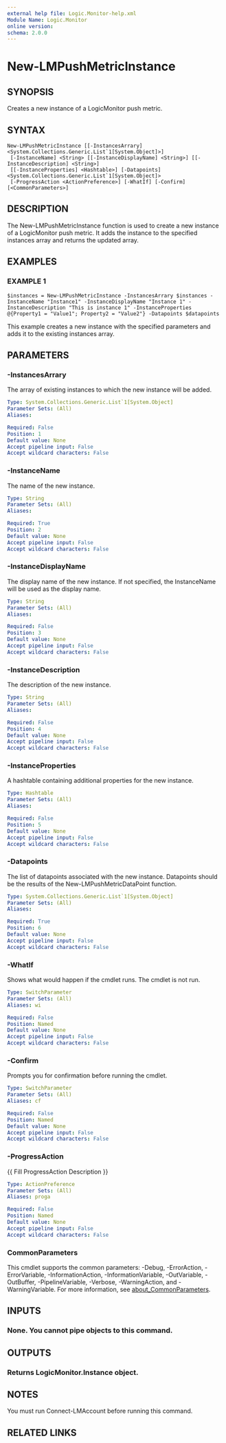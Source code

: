 ```yaml
---
external help file: Logic.Monitor-help.xml
Module Name: Logic.Monitor
online version:
schema: 2.0.0
---
```


# New-LMPushMetricInstance

## SYNOPSIS
Creates a new instance of a LogicMonitor push metric.

## SYNTAX

```
New-LMPushMetricInstance [[-InstancesArrary] <System.Collections.Generic.List`1[System.Object]>]
 [-InstanceName] <String> [[-InstanceDisplayName] <String>] [[-InstanceDescription] <String>]
 [[-InstanceProperties] <Hashtable>] [-Datapoints] <System.Collections.Generic.List`1[System.Object]>
 [-ProgressAction <ActionPreference>] [-WhatIf] [-Confirm] [<CommonParameters>]
```

## DESCRIPTION
The New-LMPushMetricInstance function is used to create a new instance of a LogicMonitor push metric.
It adds the instance to the specified instances array and returns the updated array.

## EXAMPLES

### EXAMPLE 1
```
$instances = New-LMPushMetricInstance -InstancesArrary $instances -InstanceName "Instance1" -InstanceDisplayName "Instance 1" -InstanceDescription "This is instance 1" -InstanceProperties @{Property1 = "Value1"; Property2 = "Value2"} -Datapoints $datapoints
```

This example creates a new instance with the specified parameters and adds it to the existing instances array.

## PARAMETERS

### -InstancesArrary
The array of existing instances to which the new instance will be added.

```yaml
Type: System.Collections.Generic.List`1[System.Object]
Parameter Sets: (All)
Aliases:

Required: False
Position: 1
Default value: None
Accept pipeline input: False
Accept wildcard characters: False
```

### -InstanceName
The name of the new instance.

```yaml
Type: String
Parameter Sets: (All)
Aliases:

Required: True
Position: 2
Default value: None
Accept pipeline input: False
Accept wildcard characters: False
```

### -InstanceDisplayName
The display name of the new instance.
If not specified, the InstanceName will be used as the display name.

```yaml
Type: String
Parameter Sets: (All)
Aliases:

Required: False
Position: 3
Default value: None
Accept pipeline input: False
Accept wildcard characters: False
```

### -InstanceDescription
The description of the new instance.

```yaml
Type: String
Parameter Sets: (All)
Aliases:

Required: False
Position: 4
Default value: None
Accept pipeline input: False
Accept wildcard characters: False
```

### -InstanceProperties
A hashtable containing additional properties for the new instance.

```yaml
Type: Hashtable
Parameter Sets: (All)
Aliases:

Required: False
Position: 5
Default value: None
Accept pipeline input: False
Accept wildcard characters: False
```

### -Datapoints
The list of datapoints associated with the new instance.
Datapoints should be the results of the New-LMPushMetricDataPoint function.

```yaml
Type: System.Collections.Generic.List`1[System.Object]
Parameter Sets: (All)
Aliases:

Required: True
Position: 6
Default value: None
Accept pipeline input: False
Accept wildcard characters: False
```

### -WhatIf
Shows what would happen if the cmdlet runs. The cmdlet is not run.

```yaml
Type: SwitchParameter
Parameter Sets: (All)
Aliases: wi

Required: False
Position: Named
Default value: None
Accept pipeline input: False
Accept wildcard characters: False
```

### -Confirm
Prompts you for confirmation before running the cmdlet.

```yaml
Type: SwitchParameter
Parameter Sets: (All)
Aliases: cf

Required: False
Position: Named
Default value: None
Accept pipeline input: False
Accept wildcard characters: False
```

### -ProgressAction
{{ Fill ProgressAction Description }}

```yaml
Type: ActionPreference
Parameter Sets: (All)
Aliases: proga

Required: False
Position: Named
Default value: None
Accept pipeline input: False
Accept wildcard characters: False
```

### CommonParameters
This cmdlet supports the common parameters: -Debug, -ErrorAction, -ErrorVariable, -InformationAction, -InformationVariable, -OutVariable, -OutBuffer, -PipelineVariable, -Verbose, -WarningAction, and -WarningVariable. For more information, see [about_CommonParameters](http://go.microsoft.com/fwlink/?LinkID=113216).

## INPUTS

### None. You cannot pipe objects to this command.
## OUTPUTS

### Returns LogicMonitor.Instance object.
## NOTES
You must run Connect-LMAccount before running this command.

## RELATED LINKS
